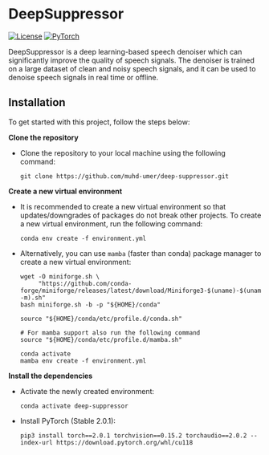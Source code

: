 # DeepSuppressor
[![License](https://img.shields.io/badge/License-MIT-blue.svg)](https://opensource.org/licenses/MIT)
[![PyTorch](https://img.shields.io/badge/PyTorch-2.0.1-orange.svg)](https://pytorch.org/)

DeepSuppressor is a deep learning-based speech denoiser which can significantly improve the quality of speech signals. The denoiser is trained on a large dataset of clean and noisy speech signals, and it can be used to denoise speech signals in real time or offline.

## Installation
To get started with this project, follow the steps below:

**Clone the repository**
- Clone the repository to your local machine using the following command:

    ```shell
    git clone https://github.com/muhd-umer/deep-suppressor.git
    ```

**Create a new virtual environment**
- It is recommended to create a new virtual environment so that updates/downgrades of packages do not break other projects. To create a new virtual environment, run the following command:

    ```shell
    conda env create -f environment.yml
    ```

- Alternatively, you can use `mamba` (faster than conda) package manager to create a new virtual environment:

    ```fish
    wget -O miniforge.sh \
         "https://github.com/conda-forge/miniforge/releases/latest/download/Miniforge3-$(uname)-$(uname -m).sh"
    bash miniforge.sh -b -p "${HOME}/conda"

    source "${HOME}/conda/etc/profile.d/conda.sh"

    # For mamba support also run the following command
    source "${HOME}/conda/etc/profile.d/mamba.sh"

    conda activate
    mamba env create -f environment.yml
    ```

**Install the dependencies**
- Activate the newly created environment:

    ```shell
    conda activate deep-suppressor
    ```

- Install PyTorch (Stable 2.0.1):

    ```shell
    pip3 install torch==2.0.1 torchvision==0.15.2 torchaudio==2.0.2 --index-url https://download.pytorch.org/whl/cu118
    ```
